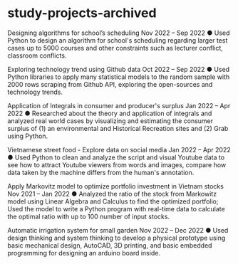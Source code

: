# study-projects-archived

Designing algorithms for school’s scheduling		          						Nov 2022 – Sep 2022
● Used Python to design an algorithm for school's scheduling regarding larger test cases up to 5000 courses and other constraints such as lecturer conflict, classroom conflicts.

Exploring technology trend using Github data		          						Oct 2022 – Sep 2022
● Used Python libraries to apply many statistical models to the random sample with 2000 rows scraping from Github API, exploring the open-sources and technology trends.

Application of Integrals in consumer and producer's surplus		          				Jan 2022 – Apr 2022
● Researched about the theory and application of integrals and analyzed real world cases by visualizing and estimating the consumer surplus of (1) an environmental and Historical Recreation sites and (2) Grab using Python.

Vietnamese street food - Explore data on social media		          					Jan 2022 – Apr 2022
● Used Python to clean and analyze the script and visual Youtube data to see how to attract Youtube viewers from words and images, compare how data taken by the machine differs from the human's annotation.

Apply Markovitz model to optimize portfolio investment in Vietnam stocks	          				Nov 2021 – Jan 2022
● Analyzed the ratio of the stock from Markowitz model using Linear Algebra and Calculus to find the optimized portfolio; Used the model to write a Python program with real-time data to calculate the optimal ratio with up to 100 number of input stocks.

Automatic irrigation system for small garden				          				Nov 2022 – Dec 2022
● Used design thinking and system thinking to develop a physical prototype using basic mechanical design, AutoCAD, 3D printing, and basic embedded programming for designing an arduino board inside.
